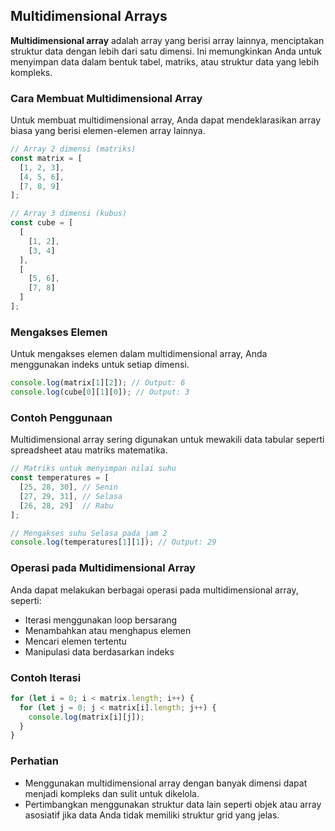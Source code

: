 ## Multidimensional Arrays

**Multidimensional array** adalah array yang berisi array lainnya, menciptakan struktur data dengan lebih dari satu dimensi. Ini memungkinkan Anda untuk menyimpan data dalam bentuk tabel, matriks, atau struktur data yang lebih kompleks.

### Cara Membuat Multidimensional Array

Untuk membuat multidimensional array, Anda dapat mendeklarasikan array biasa yang berisi elemen-elemen array lainnya.

```js
// Array 2 dimensi (matriks)
const matrix = [
  [1, 2, 3],
  [4, 5, 6],
  [7, 8, 9]
];

// Array 3 dimensi (kubus)
const cube = [
  [
    [1, 2],
    [3, 4]
  ],
  [
    [5, 6],
    [7, 8]
  ]
];
```

### Mengakses Elemen

Untuk mengakses elemen dalam multidimensional array, Anda menggunakan indeks untuk setiap dimensi.

```js
console.log(matrix[1][2]); // Output: 6
console.log(cube[0][1][0]); // Output: 3
```

### Contoh Penggunaan

Multidimensional array sering digunakan untuk mewakili data tabular seperti spreadsheet atau matriks matematika.

```js
// Matriks untuk menyimpan nilai suhu
const temperatures = [
  [25, 28, 30], // Senin
  [27, 29, 31], // Selasa
  [26, 28, 29]  // Rabu
];

// Mengakses suhu Selasa pada jam 2
console.log(temperatures[1][1]); // Output: 29
```

### Operasi pada Multidimensional Array

Anda dapat melakukan berbagai operasi pada multidimensional array, seperti:

- Iterasi menggunakan loop bersarang
- Menambahkan atau menghapus elemen
- Mencari elemen tertentu
- Manipulasi data berdasarkan indeks

### Contoh Iterasi

```js
for (let i = 0; i < matrix.length; i++) {
  for (let j = 0; j < matrix[i].length; j++) {
    console.log(matrix[i][j]);
  }
}
```

### Perhatian

- Menggunakan multidimensional array dengan banyak dimensi dapat menjadi kompleks dan sulit untuk dikelola.
- Pertimbangkan menggunakan struktur data lain seperti objek atau array asosiatif jika data Anda tidak memiliki struktur grid yang jelas.